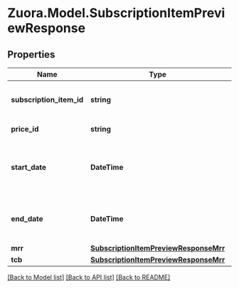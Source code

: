 
# Zuora.Model.SubscriptionItemPreviewResponse

## Properties

Name | Type | Description | Notes
------------ | ------------- | ------------- | -------------
**subscription_item_id** | **string** | Identifier of the subscription item. | [optional] 
**price_id** | **string** | Identifier of the price. | [optional] 
**start_date** | **DateTime** | Date on which the subscription item starts to become effective. | [optional] 
**end_date** | **DateTime** | Date on which the subscription item expires. | [optional] 
**mrr** | [**SubscriptionItemPreviewResponseMrr**](SubscriptionItemPreviewResponseMrr.md) |  | [optional] 
**tcb** | [**SubscriptionItemPreviewResponseMrr**](SubscriptionItemPreviewResponseMrr.md) |  | [optional] 

[[Back to Model list]](../README.md#documentation-for-models)
[[Back to API list]](../README.md#documentation-for-api-endpoints)
[[Back to README]](../README.md)

